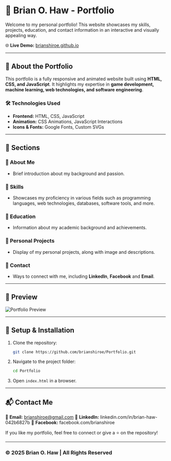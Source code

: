 # 📌 Brian O. Haw - Portfolio

Welcome to my personal portfolio! This website showcases my skills, projects, education, and contact information in an interactive and visually appealing way.

🌐 **Live Demo:** [brianshiroe.github.io](https://brianshiroe.github.io/)

---

## 📖 About the Portfolio
This portfolio is a fully responsive and animated website built using **HTML, CSS, and JavaScript**. It highlights my expertise in **game development, machine learning, web technologies, and software engineering**.

### 🛠️ Technologies Used
- **Frontend:** HTML, CSS, JavaScript
- **Animation:** CSS Animations, JavaScript Interactions
- **Icons & Fonts:** Google Fonts, Custom SVGs

---

## 📂 Sections
### 🔹 About Me
- Brief introduction about my background and passion.

### 🔹 Skills
- Showcases my proficiency in various fields such as programming languages, web technologies, databases, software tools, and more.

### 🔹 Education
- Information about my academic background and achievements.

### 🔹 Personal Projects
- Display of my personal projects, along with image and descriptions.

### 🔹 Contact
- Ways to connect with me, including **LinkedIn**, **Facebook** and **Email**.

---

## 📸 Preview
![Portfolio Preview](image/preview.png)

---

## 🚀 Setup & Installation
1. Clone the repository:
   ```bash
   git clone https://github.com/brianshiroe/Portfolio.git
   ```
2. Navigate to the project folder:
   ```bash
   cd Portfolio
   ```
3. Open `index.html` in a browser.

---

## 📬 Contact Me
📩 **Email:** brianshiroe@gmail.com
🔗 **LinkedIn:** linkedin.com/in/brian-haw-042b6827b
🔗 **Facebook:** facebook.com/brianshiroe

If you like my portfolio, feel free to connect or give a ⭐ on the repository!

---

### © 2025 Brian O. Haw | All Rights Reserved
